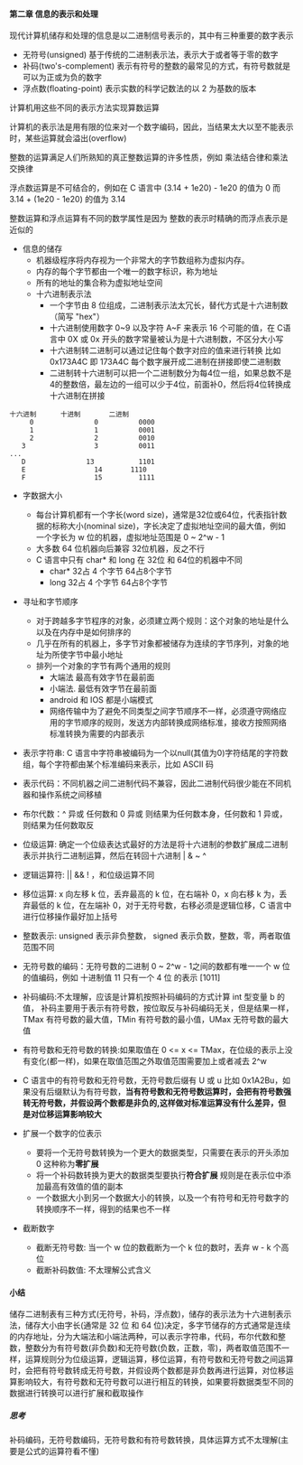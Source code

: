 #### 第二章 信息的表示和处理

现代计算机储存和处理的信息是以二进制信号表示的，其中有三种重要的数字表示

* 无符号(unsigned)	基于传统的二进制表示法，表示大于或者等于零的数字
* 补码(two's-complement)   表示有符号的整数的最常见的方式，有符号数就是可以为正或为负的数字
* 浮点数(floating-point)  表示实数的科学记数法的以 2 为基数的版本

计算机用这些不同的表示方法实现算数运算

计算机的表示法是用有限的位来对一个数字编码，因此，当结果太大以至不能表示时，某些运算就会溢出(overflow)

整数的运算满足人们所熟知的真正整数运算的许多性质，例如 乘法结合律和乘法交换律

浮点数运算是不可结合的，例如在 C 语言中 (3.14 + 1e20) - 1e20 的值为 0 而 3.14 + (1e20 - 1e20) 的值为 3.14

整数运算和浮点运算有不同的数学属性是因为 整数的表示时精确的而浮点表示是近似的

* 信息的储存
  * 机器级程序将内存视为一个非常大的字节数组称为虚拟内存。
  * 内存的每个字节都由一个唯一的数字标识，称为地址
  * 所有的地址的集合称为虚拟地址空间
  * 十六进制表示法
    * 一个字节由 8 位组成，二进制表示法太冗长，替代方式是十六进制数（简写 "hex"）
    * 十六进制使用数字 0~9 以及字符 A~F 来表示 16 个可能的值，在 C语言中 0X 或 0x 开头的数字常量被认为是十六进制数，不区分大小写
    * 十六进制转二进制可以通过记住每个数字对应的值来进行转换 比如 0x173A4C 即 173A4C 每个数字展开成二进制在拼接即使二进制数
    * 二进制转十六进制可以把一个二进制数分为每4位一组，如果总数不是4的整数倍，最左边的一组可以少于4位，前面补0，然后将4位转换成十六进制在拼接

```
十六进制	  十进制		二进制
	 0				 0			0000
	 1				 1			0001
	 2				 2			0010
   3				 3			0011
...
   D			   13			1101
   E				 14		  1110
   F				 15			1111
```

* 字数据大小

  * 每台计算机都有一个字长(word size)，通常是32位或64位，代表指针数据的标称大小(nominal size)，字长决定了虚拟地址空间的最大值，例如一个字长为 w 位的机器，虚拟地址范围是 0 ~ 2^w - 1
  * 大多数 64 位机器向后兼容 32位机器，反之不行
  * C 语言中只有 char* 和 long 在 32位 和 64位的机器中不同
    *  char*  	32占 4 个字节	64占8个字节
    *  long        32占 4 个字节	64占8个字节

* 寻址和字节顺序

  * 对于跨越多字节程序的对象，必须建立两个规则：这个对象的地址是什么以及在内存中是如何排序的
  * 几乎在所有的机器上，多字节对象都被储存为连续的字节序列，对象的地址为所使字节中最小地址
  * 排列一个对象的字节有两个通用的规则
    * 大端法	最高有效字节在最前面
    * 小端法.   最低有效字节在最前面
    * android 和 IOS 都是小端模式
    * 网络传输中为了避免不同类型之间字节顺序不一样，必须遵守网络应用的字节顺序的规则，发送方内部转换成网络标准，接收方按照网络标准转换为需要的内部表示


* 表示字符串: C 语言中字符串被编码为一个以null(其值为0)字符结尾的字符数组，每个字符都由某个标准编码来表示，比如 ASCII 码
* 表示代码：不同机器之间二进制代码不兼容，因此二进制代码很少能在不同机器和操作系统之间移植
* 布尔代数：^ 异或  任何数和 0 异或  则结果为任何数本身，任何数和 1 异或，则结果为任何数取反
* 位级运算:  确定一个位级表达式最好的方法是将十六进制的参数扩展成二进制表示并执行二进制运算，然后在转回十六进制 | & ~ ^
* 逻辑运算符: || && ! ，和位级运算不同
* 移位运算: x 向左移 k 位，丢弃最高的 k 位，在右端补 0，x 向右移 k 为，丢弃最低的 k 位，在左端补 0，对于无符号数，右移必须是逻辑位移，C 语言中进行位移操作最好加上括号
* 整数表示: unsigned 表示非负整数， signed 表示负数，整数，零，两者取值范围不同
* 无符号数的编码：无符号数的二进制 0 ~ 2^w - 1之间的数都有唯一一个 w 位的值编码，例如 十进制值 11 只有一个 4 位 的表示 [1011]
* 补码编码:不太理解，应该是计算机按照补码编码的方式计算 int 型变量 b 的值， 补码主要用于表示有符号数，按位取反与补码编码无关，但是结果一样，TMax 有符号数的最大值，TMin 有符号数的最小值，UMax 无符号数的最大值
* 有符号数和无符号数的转换:如果取值在 0 <= x <= TMax，在位级的表示上没有变化(都一样)，如果在取值范围之外取值范围需要加上或者减去 2^w
* C 语言中的有符号数和无符号数，无符号数后缀有 U 或 u 比如 0x1A2Bu，如果没有后缀默认为有符号数，**当有符号数和无符号数运算时，会把有符号数强转无符号数，并假设两个数都是非负的,这样做对标准运算没有什么差异，但是对位移运算影响较大**
* 扩展一个数字的位表示
  * 要将一个无符号数转换为一个更大的数据类型，只需要在表示的开头添加 0 这种称为**零扩展**
  * 将一个补码数转换为更大的数据类型要执行**符合扩展** 规则是在表示位中添加最高有效值的值的副本
  * 一个数据大小到另一个数据大小的转换，以及一个有符号和无符号数字的转换顺序不一样，得到的结果也不一样

* 截断数字
  * 截断无符号数: 当一个 w 位的数截断为一个 k 位的数时，丢弃 w - k 个高位
  * 截断补码数值:  不太理解公式含义



####  小结

​		储存二进制表有三种方式(无符号，补码，浮点数)，储存的表示法为十六进制表示法，储存大小由字长(通常是 32 位 和 64 位)决定，多字节储存的方式通常是连续的内存地址，分为大端法和小端法两种，可以表示字符串，代码，布尔代数和整数，整数分为有符号数(非负数)和无符号数(负数，正数，零)，两者取值范围不一样，运算规则分为位级运算，逻辑运算，移位运算，有符号数和无符号数之间运算时，会把有符号数转成无符号数，并假设两个数都是非负数再进行运算，对位移运算影响较大，有符号数和无符号数可以进行相互的转换，如果要将数据类型不同的数据进行转换可以进行扩展和截取操作

##### 思考

​		补码编码，无符号数编码，无符号数和有符号数转换，具体运算方式不太理解(主要是公式的运算符看不懂)



